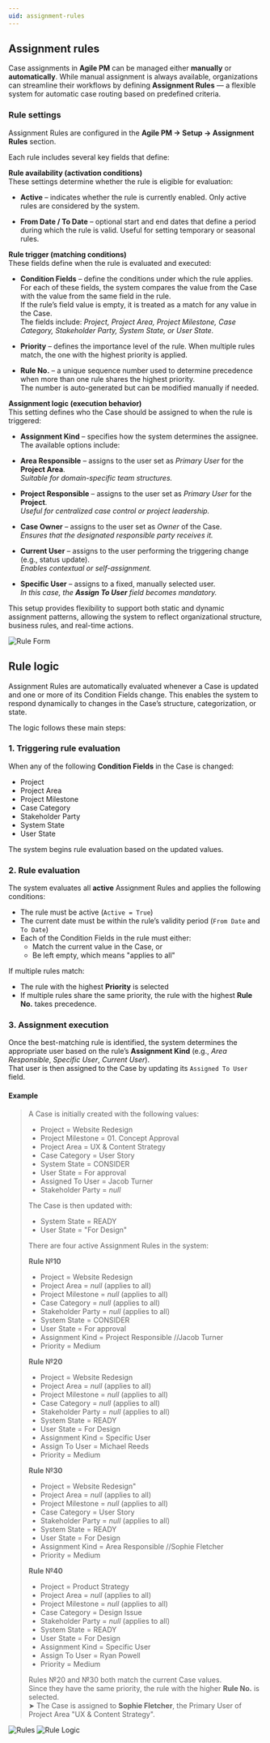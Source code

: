 ```yaml
---
uid: assignment-rules
---
```


## Assignment rules

Case assignments in **Agile PM** can be managed either **manually** or **automatically**. While manual assignment is always available, organizations can streamline their workflows by defining **Assignment Rules** — a flexible system for automatic case routing based on predefined criteria.


### Rule settings

Assignment Rules are configured in the **Agile PM → Setup → Assignment Rules** section.  

Each rule includes several key fields that define:

**Rule availability (activation conditions)** <br>
These settings determine whether the rule is eligible for evaluation:

- **Active** – indicates whether the rule is currently enabled. Only active rules are considered by the system.

- **From Date / To Date** – optional start and end dates that define a period during which the rule is valid. Useful for setting temporary or seasonal rules.


**Rule trigger (matching conditions)** <br>
These fields define when the rule is evaluated and executed:

- **Condition Fields** – define the conditions under which the rule applies.  
  For each of these fields, the system compares the value from the Case with the value from the same field in the rule.  
  If the rule’s field value is empty, it is treated as a match for any value in the Case.  
  The fields include: *Project, Project Area, Project Milestone, Case Category, Stakeholder Party, System State, or User State.*

- **Priority** – defines the importance level of the rule. When multiple rules match, the one with the highest priority is applied.

- **Rule No.** – a unique sequence number used to determine precedence when more than one rule shares the highest priority.  
  The number is auto-generated but can be modified manually if needed.


**Assignment logic (execution behavior)** <br>
This setting defines who the Case should be assigned to when the rule is triggered:

  - **Assignment Kind** – specifies how the system determines the assignee. The available options include:

  - **Area Responsible** – assigns to the user set as *Primary User* for the **Project Area**.  
    *Suitable for domain-specific team structures.*

  - **Project Responsible** – assigns to the user set as *Primary User* for the **Project**.  
    *Useful for centralized case control or project leadership.*

  - **Case Owner** – assigns to the user set as *Owner* of the Case.  
    *Ensures that the designated responsible party receives it.*

  - **Current User** – assigns to the user performing the triggering change (e.g., status update).  
    *Enables contextual or self-assignment.*

  - **Specific User** – assigns to a fixed, manually selected user.  
    *In this case, the **Assign To User** field becomes mandatory.*

This setup provides flexibility to support both static and dynamic assignment patterns, allowing the system to reflect organizational structure, business rules, and real-time actions.

![Rule Form](pictures/rule-form2.png)


## Rule logic

Assignment Rules are automatically evaluated whenever a Case is updated and one or more of its Condition Fields change. This enables the system to respond dynamically to changes in the Case’s structure, categorization, or state.

The logic follows these main steps:

### 1. Triggering rule evaluation

When any of the following **Condition Fields** in the Case is changed:
- Project
- Project Area
- Project Milestone
- Case Category
- Stakeholder Party
- System State
- User State

The system begins rule evaluation based on the updated values.

### 2. Rule evaluation

The system evaluates all **active** Assignment Rules and applies the following conditions:
- The rule must be active (`Active = True`)
- The current date must be within the rule’s validity period (`From Date` and `To Date`)
- Each of the Condition Fields in the rule must either:
  - Match the current value in the Case, or
  - Be left empty, which means "applies to all"

If multiple rules match:
- The rule with the highest **Priority** is selected
- If multiple rules share the same priority, the rule with the highest **Rule No.** takes precedence.

### 3. Assignment execution

Once the best-matching rule is identified, the system determines the appropriate user based on the rule’s **Assignment Kind** (e.g., *Area Responsible*, *Specific User*, *Current User*).  
That user is then assigned to the Case by updating its `Assigned To User` field.

#### Example

> A Case is initially created with the following values:  
> - Project = Website Redesign
> - Project Milestone = 01. Concept Approval
> - Project Area = UX & Content Strategy
> - Case Category = User Story  
> - System State = CONSIDER
> - User State = For approval
> - Assigned To User = Jacob Turner
> - Stakeholder Party = *null*
>
> The Case is then updated with: 
> - System State = READY
> - User State = "For Design"
>
> There are four active Assignment Rules in the system:
>
> **Rule №10**  
> - Project = Website Redesign
> - Project Area = *null* (applies to all) 
> - Project Milestone = *null* (applies to all) 
> - Case Category = *null* (applies to all) 
> - Stakeholder Party = *null* (applies to all) 
> - System State = CONSIDER
> - User State = For approval
> - Assignment Kind = Project Responsible //Jacob Turner
> - Priority = Medium
>
>  **Rule №20**  
> - Project = Website Redesign
> - Project Area = *null* (applies to all) 
> - Project Milestone = *null* (applies to all) 
> - Case Category = *null* (applies to all) 
> - Stakeholder Party = *null* (applies to all) 
> - System State = READY
> - User State = For Design
> - Assignment Kind = Specific User
> - Assign To User = Michael Reeds
> - Priority = Medium
>
>  **Rule №30**  
> - Project = Website Redesign"
> - Project Area = *null* (applies to all) 
> - Project Milestone = *null* (applies to all) 
> - Case Category = User Story 
> - Stakeholder Party = *null* (applies to all) 
> - System State = READY
> - User State = For Design
> - Assignment Kind = Area Responsible //Sophie Fletcher
> - Priority = Medium
>
> **Rule №40**  
> - Project = Product Strategy
> - Project Area = *null* (applies to all) 
> - Project Milestone = *null* (applies to all) 
> - Case Category = Design Issue 
> - Stakeholder Party = *null* (applies to all) 
> - System State = READY
> - User State = For Design
> - Assignment Kind = Specific User
> - Assign To User = Ryan Powell
> - Priority = Medium
>
> Rules №20 and №30 both match the current Case values.  
> Since they have the same priority, the rule with the higher **Rule No.** is selected.  
> ➤ The Case is assigned to **Sophie Fletcher**, the Primary User of Project Area "UX & Content Strategy".

![Rules](pictures/rules.png)
![Rule Logic](pictures/rule-logic2.png)
